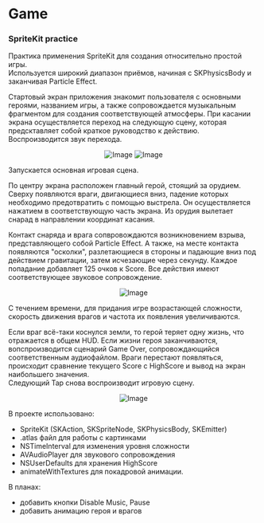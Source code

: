 # Game
### SpriteKit practice

Практика применения SpriteKit для создания относительно простой игры.  
Используется широкий диапазон приёмов, начиная с SKPhysicsBody и заканчивая Particle Effect. 

Стартовый экран приложения знакомит пользователя с основными героями, названием игры, 
а также сопровождается музыкальным фрагментом для создания соответствующей атмосферы. При касании экрана
осуществляется переход на следующую сцену, которая предсктавляет собой краткое руководство к действию.
Воспроизводится звук перехода.  

<p align="center">
  <img src="https://cloud.githubusercontent.com/assets/23423988/22820723/12bf9762-ef89-11e6-985e-f404c5f8cf71.png" alt="Image") />
  <img src="https://cloud.githubusercontent.com/assets/23423988/22820727/167318c0-ef89-11e6-907f-b7198dd9510f.png" alt="Image") />
</p>

Запускается основная игровая сцена.  

По центру экрана расположен главный герой, стоящий за орудием. Сверху появляются враги, двигающиеся вниз, падение которых 
необходимо предотвратить с помощью выстрела. Он осуществляется нажатием в соответствующую часть экрана. 
Из орудия вылетает снарад в направлении координат касания. 
  
Контакт снаряда и врага сопвровождаются возникновением взрыва, представляющего собой Particle Effect. А также, на месте
контакта появляются "осколки", разлетающиеся в стороны и падающие вниз под действием гравитации, затем 
исчезающие через секунду. Каждое попадание добавляет 125 очков к Score. 
Все действия имеют соответствующее звуковое сопровождение.   

<p align="center">
  <img src="https://cloud.githubusercontent.com/assets/23423988/22820731/1955464e-ef89-11e6-93a6-ff810cde77a7.png" alt="Image") />
</p>

С течением времени, для придания игре возрастающей сложности, скорость движения врагов и частота их появления увеличиваются.

Если враг всё-таки коснулся земли, то герой теряет одну жизнь, что отражается в общем HUD. Если жизни героя 
заканчиваются, вопспроизводится сценарий Game Over, сопровождающийся соответственным аудиофайлом. 
Враги перестают появляться, происходит сравнение текущего Score с HighScore и вывод на экран наибольшего значения.  
Следующий Tap снова воспроизводит игровую сцену. 

<p align="center">
  <img src="https://cloud.githubusercontent.com/assets/23423988/22820733/1bfc005e-ef89-11e6-8c57-93c805c2a6a8.png" alt="Image") />
</p>

В проекте использовано:
- SpriteKit (SKAction, SKSpriteNode, SKPhysicsBody, SKEmitter)
- .atlas файл для работы с картинками
- NSTimeInterval для изменения уровня сложности
- AVAudioPlayer для звукового сопровождения
- NSUserDefaults для хранения HighScore
- animateWithTextures для покадровой анимации. 

В планах:
- добавить кнопки Disable Music, Pause
- добавить анимацию героя и врагов
